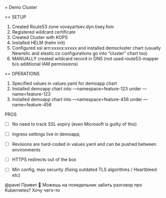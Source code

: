 = Demo Cluster

== SETUP
1. Created Route53 zone vovayartsev.dyn.tixey.fom
2. Registered wildcard certificate
3. Created Cluster with KOPS
4. Installed HELM (helm init)
5. Configured ssl arn:xxxxx:xxxxx and installed democluster chart (usually Newrelic and elastic.co configurations go into “cluster” chart too)
6. MANUALLY created wildcard record in DNS (not used route53-mapper b/o additional IAM permissions)

== OPERATIONS
1. Specified values in values.yaml for demoapp chart
2. Installed demoapp chart into —namespace=feature-123 under —name=feature-123
3. Installed demoapp chart into —namespace=feature-456 under —name=feature-456

PROS
- [ ] No need to track SSL expiry (even Microsoft is guilty of this)
- [ ] Ingress settings live in demoapp,
- [ ] Revisions are hard-coded in values.yaml and can be pushed between environments
- [ ] HTTPS redirects out of the box
- [ ] Min config, max security (fixing outdated TLS algorithms / Heartbleed etc)


@pavel Привет :slightly_smiling_face: Можешь на понедельник забить разговор про Kubernetes? Хочу чего-то

